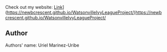 Check out my website: [Link]([)](https://newbcrescent.github.io/WatsonvilleIvyLeagueProject/)https://newbcrescent.github.io/WatsonvilleIvyLeagueProject/


## Author
Authors' name: Uriel Marinez-Uribe

